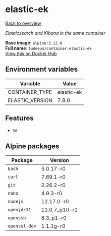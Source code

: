 # elastic-ek

[Back to overview](../index.md)

_Elasticsearch and Kibana in the same container_

**Base image**: `alpine:3.12.0`  
**Full name**: `ludeeus/container:elastic-ek`  
[View this on Docker Hub](https://hub.docker.com/r/ludeeus/container/tags?page=1&name=elastic-ek)

## Environment variables

Variable | Value 
-- | --
CONTAINER_TYPE | elastic-ek
ELASTIC_VERSION | 7.8.0

## Features

- `S6`

## Alpine packages

Package | Version 
-- | --
`bash` | 5.0.17-r0
`curl` | 7.69.1-r0
`git` | 2.26.2-r0
`nano` | 4.9.3-r0
`nodejs` | 12.17.0-r0
`openjdk11` | 11.0.7_p10-r1
`openssh` | 8.3_p1-r0
`openssl-dev` | 1.1.1g-r0
